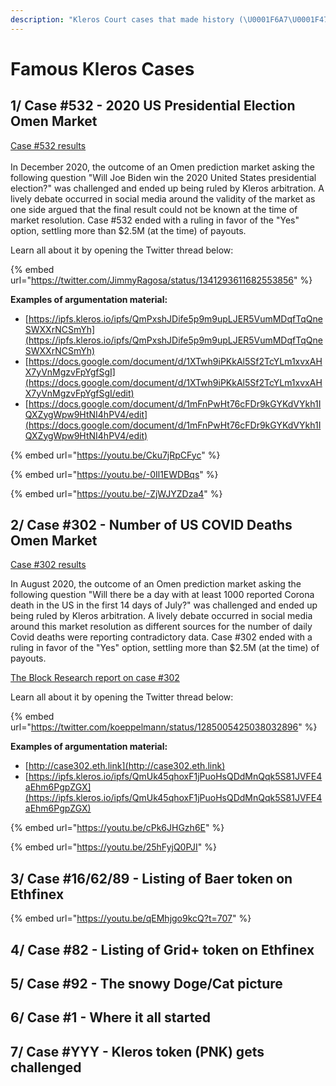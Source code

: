 ```yaml
---
description: "Kleros Court cases that made history (\U0001F6A7\U0001F477 IN PROGRESS \U0001F477\U0001F6A7)"
---
```


# Famous Kleros Cases

## 1/ Case \#532 - 2020 US Presidential Election Omen Market

[Case \#532 results  
](https://klerosexplorer.com/case/532)  
In December 2020, the outcome of an Omen prediction market asking the following question "Will Joe Biden win the 2020 United States presidential election?" was challenged and ended up being ruled by Kleros arbitration. A lively debate occurred in social media around the validity of the market as one side argued that the final result could not be known at the time of market resolution. Case \#532 ended with a ruling in favor of the "Yes" option, settling more than $2.5M \(at the time\) of payouts.   
  
Learn all about it by opening the Twitter thread below:

{% embed url="https://twitter.com/JimmyRagosa/status/1341293611682553856" %}

**Examples of argumentation material:**

* [https://ipfs.kleros.io/ipfs/QmPxshJDife5p9m9upLJER5VumMDqfTqQneSWXXrNCSmYh](https://ipfs.kleros.io/ipfs/QmPxshJDife5p9m9upLJER5VumMDqfTqQneSWXXrNCSmYh)
* [https://docs.google.com/document/d/1XTwh9iPKkAl5Sf2TcYLm1xvxAHX7yVnMgzvFpYgfSgI](https://docs.google.com/document/d/1XTwh9iPKkAl5Sf2TcYLm1xvxAHX7yVnMgzvFpYgfSgI/edit)
* [https://docs.google.com/document/d/1mFnPwHt76cFDr9kGYKdVYkh1IQXZygWpw9HtNI4hPV4/edit](https://docs.google.com/document/d/1mFnPwHt76cFDr9kGYKdVYkh1IQXZygWpw9HtNI4hPV4/edit)

{% embed url="https://youtu.be/Cku7jRpCFyc" %}

{% embed url="https://youtu.be/-0Il1EWDBqs" %}

{% embed url="https://youtu.be/-ZjWJYZDza4" %}

## 2/ Case \#302 - Number of US COVID Deaths Omen Market

[Case \#302 results](https://klerosexplorer.com/case/302)

In August 2020, the outcome of an Omen prediction market asking the following question "Will there be a day with at least 1000 reported Corona death in the US in the first 14 days of July?" was challenged and ended up being ruled by Kleros arbitration. A lively debate occurred in social media around this market resolution as different sources for the number of daily Covid deaths were reporting contradictory data. Case \#302 ended with a ruling in favor of the "Yes" option, settling more than $2.5M \(at the time\) of payouts. 

[The Block Research report on case \#302](https://www.theblockcrypto.com/research/74440/a-dive-into-omen-kleros-and-blockchain-enabled-court-systems)

Learn all about it by opening the Twitter thread below:

{% embed url="https://twitter.com/koeppelmann/status/1285005425038032896" %}

**Examples of argumentation material:**

* [http://case302.eth.link](http://case302.eth.link)
* [https://ipfs.kleros.io/ipfs/QmUk45qhoxF1jPuoHsQDdMnQqk5S81JVFE4aEhm6PgpZGX](https://ipfs.kleros.io/ipfs/QmUk45qhoxF1jPuoHsQDdMnQqk5S81JVFE4aEhm6PgpZGX)

{% embed url="https://youtu.be/cPk6JHGzh6E" %}

{% embed url="https://youtu.be/25hFyjQ0PJI" %}

## 3/ Case \#16/62/89 - Listing of Baer token on Ethfinex

{% embed url="https://youtu.be/qEMhjgo9kcQ?t=707" %}

## 4/ Case \#82 - Listing of Grid+ token on Ethfinex

## 5/ Case \#92 - The snowy Doge/Cat picture

## 6/ Case \#1 - Where it all started

## 7/ Case \#YYY - Kleros token \(PNK\) gets challenged


